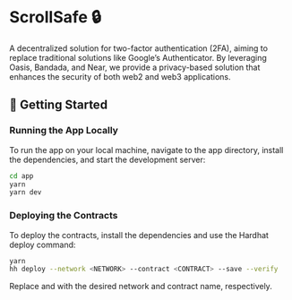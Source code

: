 # ScrollSafe 🔒

A decentralized solution for two-factor authentication (2FA), aiming to replace traditional solutions like Google’s Authenticator. By leveraging Oasis, Bandada, and Near, we provide a privacy-based solution that enhances the security of both web2 and web3 applications.

## 🚀 Getting Started

### Running the App Locally

To run the app on your local machine, navigate to the app directory, install the dependencies, and start the development server:

```sh
cd app
yarn
yarn dev
```

### Deploying the Contracts

To deploy the contracts, install the dependencies and use the Hardhat deploy command:

```sh
yarn
hh deploy --network <NETWORK> --contract <CONTRACT> --save --verify
```

Replace <NETWORK> and <CONTRACT> with the desired network and contract name, respectively.
